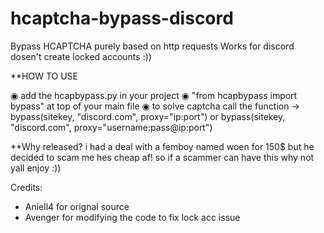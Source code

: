 # hcaptcha-bypass-discord
Bypass HCAPTCHA purely based on http requests Works for discord dosen't create locked accounts :))


**HOW TO USE

◉ add the hcapbypass.py in your project
◉ "from hcapbypass import bypass" at top of your main file 
◉ to solve captcha call the function 
-> bypass(sitekey, "discord.com", proxy="ip:port") or bypass(sitekey, "discord.com", proxy="username:pass@ip:port")

**Why released?
i had a deal with a femboy named woen for 150$ but he decided to scam me hes cheap af! so if a scammer can have this why not yall enjoy :))

Credits: 
- Aniell4 for orignal source
- Avenger for modifying the code to fix lock acc issue

